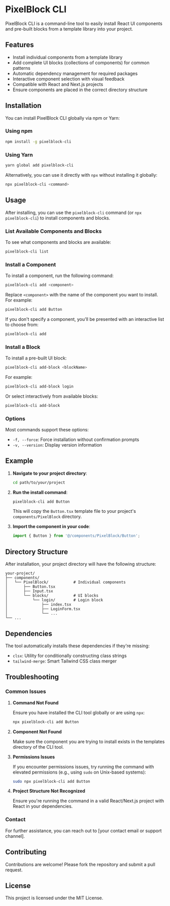 # PixelBlock CLI

PixelBlock CLI is a command-line tool to easily install React UI components and pre-built blocks from a template library into your project.

## Features

* Install individual components from a template library
* Add complete UI blocks (collections of components) for common patterns
* Automatic dependency management for required packages
* Interactive component selection with visual feedback
* Compatible with React and Next.js projects
* Ensure components are placed in the correct directory structure

## Installation

You can install PixelBlock CLI globally via npm or Yarn:

### Using npm
```bash
npm install -g pixelblock-cli
```

### Using Yarn
```bash
yarn global add pixelblock-cli
```

Alternatively, you can use it directly with `npx` without installing it globally:
```bash
npx pixelblock-cli <command>
```

## Usage

After installing, you can use the `pixelblock-cli` command (or `npx pixelblock-cli`) to install components and blocks.

### List Available Components and Blocks

To see what components and blocks are available:
```bash
pixelblock-cli list
```

### Install a Component

To install a component, run the following command:
```bash
pixelblock-cli add <component>
```

Replace `<component>` with the name of the component you want to install. For example:
```bash
pixelblock-cli add Button
```

If you don't specify a component, you'll be presented with an interactive list to choose from:
```bash
pixelblock-cli add
```

### Install a Block

To install a pre-built UI block:
```bash
pixelblock-cli add-block <blockName>
```

For example:
```bash
pixelblock-cli add-block login
```

Or select interactively from available blocks:
```bash
pixelblock-cli add-block
```

### Options

Most commands support these options:
* `-f, --force`: Force installation without confirmation prompts
* `-v, --version`: Display version information

## Example

1. **Navigate to your project directory**:
   ```bash
   cd path/to/your/project
   ```

2. **Run the install command**:
   ```bash
   pixelblock-cli add Button
   ```
   This will copy the `Button.tsx` template file to your project's `components/PixelBlock` directory.

3. **Import the component in your code**:
   ```jsx
   import { Button } from '@/components/PixelBlock/Button';
   ```

## Directory Structure

After installation, your project directory will have the following structure:

```
your-project/
├── components/
│   └── PixelBlock/           # Individual components
│       ├── Button.tsx
│       ├── Input.tsx
│       └── blocks/           # UI blocks
│           └── login/        # Login block
│               ├── index.tsx
│               ├── LoginForm.tsx
│               └── ...
└── ...
```

## Dependencies

The tool automatically installs these dependencies if they're missing:
* `clsx`: Utility for conditionally constructing class strings
* `tailwind-merge`: Smart Tailwind CSS class merger

## Troubleshooting

### Common Issues

1. **Command Not Found**
   
   Ensure you have installed the CLI tool globally or are using `npx`:
   ```bash
   npx pixelblock-cli add Button
   ```

2. **Component Not Found**
   
   Make sure the component you are trying to install exists in the templates directory of the CLI tool.

3. **Permissions Issues**
   
   If you encounter permissions issues, try running the command with elevated permissions (e.g., using `sudo` on Unix-based systems):
   ```bash
   sudo npx pixelblock-cli add Button
   ```

4. **Project Structure Not Recognized**

   Ensure you're running the command in a valid React/Next.js project with React in your dependencies.

### Contact

For further assistance, you can reach out to [your contact email or support channel].

## Contributing

Contributions are welcome! Please fork the repository and submit a pull request.

## License

This project is licensed under the MIT License.
